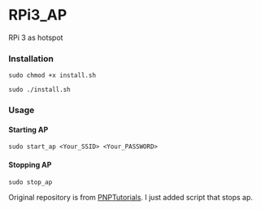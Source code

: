 # RPi3_AP
RPi 3 as hotspot


### Installation
`sudo chmod +x install.sh`

`sudo ./install.sh`

### Usage
#### Starting AP
`sudo start_ap <Your_SSID> <Your_PASSWORD>`

#### Stopping AP
`sudo stop_ap`

Original repository is from [PNPTutorials](https://github.com/PNPtutorials/PNP_RPi3_AP). I just added script that stops ap.
